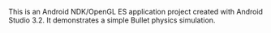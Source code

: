 

This is an Android NDK/OpenGL ES application project created with Android Studio 3.2.
It demonstrates a simple Bullet physics simulation.